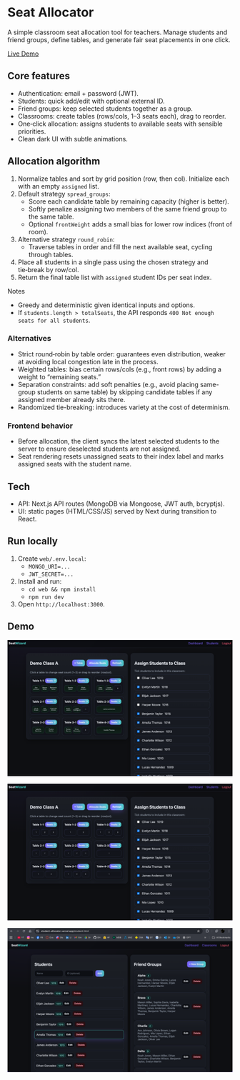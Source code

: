 # Seat Allocator

A simple classroom seat allocation tool for teachers. Manage students and friend groups, define tables, and generate fair seat placements in one click.

[Live Demo](https://student-allocator.vercel.app)

## Core features
- Authentication: email + password (JWT).
- Students: quick add/edit with optional external ID.
- Friend groups: keep selected students together as a group.
- Classrooms: create tables (rows/cols, 1–3 seats each), drag to reorder.
- One‑click allocation: assigns students to available seats with sensible priorities.
- Clean dark UI with subtle animations.

## Allocation algorithm
1. Normalize tables and sort by grid position (row, then col). Initialize each with an empty `assigned` list.
2. Default strategy `spread_groups`:
   - Score each candidate table by remaining capacity (higher is better).
   - Softly penalize assigning two members of the same friend group to the same table.
   - Optional `frontWeight` adds a small bias for lower row indices (front of room).
3. Alternative strategy `round_robin`:
   - Traverse tables in order and fill the next available seat, cycling through tables.
4. Place all students in a single pass using the chosen strategy and tie‑break by row/col.
5. Return the final table list with `assigned` student IDs per seat index.

Notes
- Greedy and deterministic given identical inputs and options.
- If `students.length > totalSeats`, the API responds `400 Not enough seats for all students`.


### Alternatives
- Strict round‑robin by table order: guarantees even distribution, weaker at avoiding local congestion late in the process.
- Weighted tables: bias certain rows/cols (e.g., front rows) by adding a weight to “remaining seats.”
- Separation constraints: add soft penalties (e.g., avoid placing same-group students on same table) by skipping candidate tables if any assigned member already sits there.
- Randomized tie-breaking: introduces variety at the cost of determinism.

### Frontend behavior
- Before allocation, the client syncs the latest selected students to the server to ensure deselected students are not assigned.
- Seat rendering resets unassigned seats to their index label and marks assigned seats with the student name.

## Tech
- API: Next.js API routes (MongoDB via Mongoose, JWT auth, bcryptjs).
- UI: static pages (HTML/CSS/JS) served by Next during transition to React.

## Run locally
1. Create `web/.env.local`:
   - `MONGO_URI=...`
   - `JWT_SECRET=...`
2. Install and run:
   - `cd web && npm install`
   - `npm run dev`
3. Open `http://localhost:3000`.


## Demo

![Seat Allocation](./img/allocation.png)

![Classroom Layout](./img/classroom.png)

![Students & Groups](./img/student.png)


